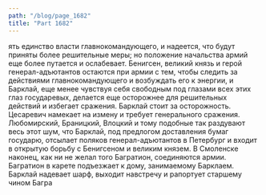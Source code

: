 ```yaml
---
path: "/blog/page_1682"
title: "Part 1682"
---
```


ять единство власти главнокомандующего, и надеется, что будут приняты более решительные меры; но положение начальства армий еще более путается и ослабевает. Бенигсен, великий князь и герой генерал-адъютантов остаются при армии с тем, чтобы следить за действиями главнокомандующего и возбуждать его к энергии, и Барклай, еще менее чувствуя себя свободным под глазами всех этих глаз государевых, делается еще осторожнее для решительных действий и избегает сражения.
Барклай стоит за осторожность. Цесаревич намекает на измену и требует генерального сражения. Любомирский, Браницкий, Влоцкий и тому подобные так раздувают весь этот шум, что Барклай, под предлогом доставления бумаг государю, отсылает поляков генерал-адъютантов в Петербург и входит в открытую борьбу с Бенигсеном и великим князем.
В Смоленске наконец, как ни не желал того Багратион, соединяются армии.
Багратион в карете подъезжает к дому, занимаемому Барклаем. Барклай надевает шарф, выходит навстречу и рапортует старшему чином Багра
